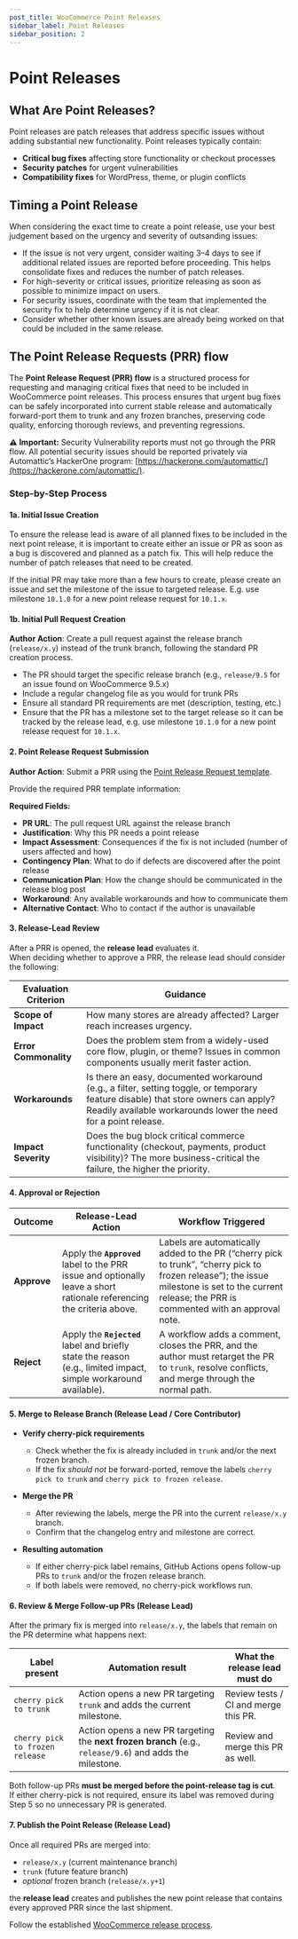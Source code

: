 ```yaml
---
post_title: WooCommerce Point Releases
sidebar_label: Point Releases
sidebar_position: 2
---
```


# Point Releases

## What Are Point Releases?

Point releases are patch releases that address specific issues without adding substantial new functionality. Point releases typically contain:

- **Critical bug fixes** affecting store functionality or checkout processes
- **Security patches** for urgent vulnerabilities
- **Compatibility fixes** for WordPress, theme, or plugin conflicts

## Timing a Point Release

When considering the exact time to create a point release, use your best judgement based on the urgency and severity of outsanding issues:

- If the issue is not very urgent, consider waiting 3–4 days to see if additional related issues are reported before proceeding. This helps consolidate fixes and reduces the number of patch releases.
- For high-severity or critical issues, prioritize releasing as soon as possible to minimize impact on users.
- For security issues, coordinate with the team that implemented the security fix to help determine urgency if it is not clear.
- Consider whether other known issues are already being worked on that could be included in the same release.

## The Point Release Requests (PRR) flow

The **Point Release Request (PRR) flow** is a structured process for requesting and managing critical fixes that need to be included in WooCommerce point releases. This process ensures that urgent bug fixes can be safely incorporated into current stable release and automatically forward-port them to trunk and any frozen branches, preserving code quality, enforcing thorough reviews, and preventing regressions.

**⚠️ Important:** Security Vulnerability reports must not go through the PRR flow. All potential security issues should be reported privately via Automattic’s HackerOne program: [https://hackerone.com/automattic/](https://hackerone.com/automattic/).

### Step-by-Step Process

#### 1a. Initial Issue Creation

To ensure the release lead is aware of all planned fixes to be included in the next point release, it is important to create either an issue or PR as soon as a bug is discovered and planned as a patch fix.  This will help reduce the number of patch releases that need to be created.

If the initial PR may take more than a few hours to create, please create an issue and set the milestone of the issue to targeted release. E.g. use milestone `10.1.0` for a new point release request for `10.1.x`.

#### 1b. Initial Pull Request Creation

**Author Action**: Create a pull request against the release branch (`release/x.y`) instead of the trunk branch, following the standard PR creation process.

- The PR should target the specific release branch (e.g., `release/9.5` for an issue found on WooCommerce 9.5.x)
- Include a regular changelog file as you would for trunk PRs
- Ensure all standard PR requirements are met (description, testing, etc.)
- Ensure that the PR has a milestone set to the target release so it can be tracked by the release lead, e.g. use milestone `10.1.0` for a new point release request for `10.1.x`.

#### 2. Point Release Request Submission

**Author Action**: Submit a PRR using the [Point Release Request template](https://github.com/woocommerce/woocommerce/issues/new?template=new-prr-template.yml).

Provide the required PRR template information:

**Required Fields:**

- **PR URL**: The pull request URL against the release branch
- **Justification**: Why this PR needs a point release
- **Impact Assessment**: Consequences if the fix is not included (number of users affected and how)
- **Contingency Plan**: What to do if defects are discovered after the point release
- **Communication Plan**: How the change should be communicated in the release blog post
- **Workaround**: Any available workarounds and how to communicate them
- **Alternative Contact**: Who to contact if the author is unavailable

#### 3. Release-Lead Review

After a PRR is opened, the **release lead** evaluates it.  
When deciding whether to approve a PRR, the release lead should consider the following:

| Evaluation Criterion | Guidance |
| -------------------- | -------- |
| **Scope of Impact**  | How many stores are already affected? Larger reach increases urgency. |
| **Error Commonality** | Does the problem stem from a widely-used core flow, plugin, or theme? Issues in common components usually merit faster action. |
| **Workarounds**      | Is there an easy, documented workaround (e.g., a filter, setting toggle, or temporary feature disable) that store owners can apply? Readily available workarounds lower the need for a point release. |
| **Impact Severity**  | Does the bug block critical commerce functionality (checkout, payments, product visibility)? The more business-critical the failure, the higher the priority. |

#### 4. Approval or Rejection

| Outcome | Release-Lead Action | Workflow Triggered |
|---------|--------------------|--------------------|
| **Approve** | Apply the **`Approved`** label to the PRR issue and optionally leave a short rationale referencing the criteria above. | Labels are automatically added to the PR (“cherry pick to trunk”, “cherry pick to frozen release”); the issue milestone is set to the current release; the PRR is commented with an approval note. |
| **Reject** | Apply the **`Rejected`** label and briefly state the reason (e.g., limited impact, simple workaround available). | A workflow adds a comment, closes the PRR, and the author must retarget the PR to `trunk`, resolve conflicts, and merge through the normal path. |


#### 5. Merge to Release Branch (Release Lead / Core Contributor)

- **Verify cherry-pick requirements**
    - Check whether the fix is already included in `trunk` and/or the next frozen branch.
    - If the fix *should not* be forward-ported, remove the labels `cherry pick to trunk` and `cherry pick to frozen release`.

- **Merge the PR**
    - After reviewing the labels, merge the PR into the current `release/x.y` branch.
    - Confirm that the changelog entry and milestone are correct.

- **Resulting automation**
    - If either cherry-pick label remains, GitHub Actions opens follow-up PRs to `trunk` and/or the frozen release branch.
    - If both labels were removed, no cherry-pick workflows run.

#### 6. Review & Merge Follow-up PRs (Release Lead)

After the primary fix is merged into `release/x.y`, the labels that remain on the PR determine what happens next:

| Label present | Automation result | What the release lead must do |
|---------------|------------------|------------------------------|
| `cherry pick to trunk` | Action opens a new PR targeting `trunk` and adds the current milestone. | Review tests / CI and merge this PR. |
| `cherry pick to frozen release` | Action opens a new PR targeting the **next frozen branch** (e.g., `release/9.6`) and adds the milestone. | Review and merge this PR as well. |

Both follow-up PRs **must be merged before the point-release tag is cut**.  
If either cherry-pick is not required, ensure its label was removed during Step 5 so no unnecessary PR is generated.

#### 7. Publish the Point Release (Release Lead)

Once all required PRs are merged into:

- `release/x.y` (current maintenance branch)
- `trunk` (future feature branch)
- *optional* frozen branch (`release/x.y+1`)

the **release lead** creates and publishes the new point release that contains every approved PRR since the last shipment.

Follow the established [WooCommerce release process](/docs/contribution/releases/building-and-publishing).
